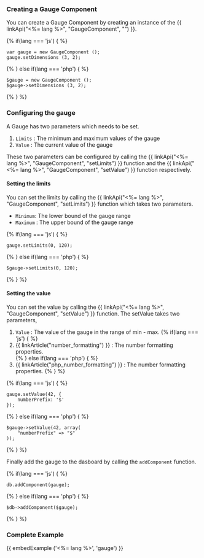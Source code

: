 
### Creating a Gauge Component

You can create a Gauge Component by creating an instance of the {{ linkApi("<%= lang %>", "GaugeComponent", "") }}.

{% if(lang === 'js') { %}
~~~
var gauge = new GaugeComponent ();
gauge.setDimensions (3, 2);
~~~
{% } else if(lang === 'php') { %}
~~~
$gauge = new GaugeComponent ();
$gauge->setDimensions (3, 2);
~~~
{% } %}


### Configuring the gauge

A Gauge has two parameters which needs to be set.

1. `Limits` : The minimum and maximum values of the gauge
2. `Value` : The current value of the gauge

These two parameters can be configured by calling the {{ linkApi("<%= lang %>", "GaugeComponent", "setLimits") }} function and the  {{ linkApi("<%= lang %>", "GaugeComponent", "setValue") }} function respectively.


#### Setting the limits

You can set the limits by calling the {{ linkApi("<%= lang %>", "GaugeComponent", "setLimits") }} function which takes two parameters.

* `Minimum`: The lower bound of the gauge range
* `Maximum` : The upper bound of the gauge range

{% if(lang === 'js') { %}
~~~
gauge.setLimits(0, 120);
~~~
{% } else if(lang === 'php') { %}
~~~
$gauge->setLimits(0, 120);
~~~
{% } %}

#### Setting the value

You can set the value by calling the  {{ linkApi("<%= lang %>", "GaugeComponent", "setValue") }} function. The setValue takes two parameters,

1. `Value` : The value of the gauge in the range of min - max.
{% if(lang === 'js') { %}
2. {{ linkArticle("number_formatting") }} : The number formatting properties.    
{% } else if(lang === 'php') { %}
2. {{ linkArticle("php_number_formatting") }} : The number formatting properties.
{% } %}


{% if(lang === 'js') { %}
~~~
gauge.setValue(42, {
    numberPrefix: '$'
});
~~~
{% } else if(lang === 'php') { %}
~~~
$gauge->setValue(42, array(
    "numberPrefix" => "$"
));
~~~
{% } %}

Finally add the gauge to the dasboard by calling the `addComponent` function.

{% if(lang === 'js') { %}
~~~
db.addComponent(gauge);
~~~
{% } else if(lang === 'php') { %}
~~~
$db->addComponent($gauge);
~~~
{% } %}

### Complete Example

{{ embedExample ('<%= lang %>', 'gauge') }}